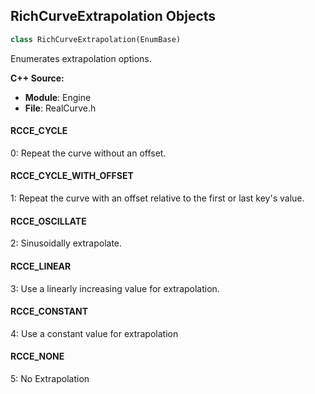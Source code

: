 ## RichCurveExtrapolation Objects

```python
class RichCurveExtrapolation(EnumBase)
```

Enumerates extrapolation options.

**C++ Source:**

- **Module**: Engine
- **File**: RealCurve.h

<a id="unreal.RichCurveExtrapolation.RCCE_CYCLE"></a>

#### RCCE_CYCLE

0: Repeat the curve without an offset.

<a id="unreal.RichCurveExtrapolation.RCCE_CYCLE_WITH_OFFSET"></a>

#### RCCE_CYCLE_WITH_OFFSET

1: Repeat the curve with an offset relative to the first or last key's value.

<a id="unreal.RichCurveExtrapolation.RCCE_OSCILLATE"></a>

#### RCCE_OSCILLATE

2: Sinusoidally extrapolate.

<a id="unreal.RichCurveExtrapolation.RCCE_LINEAR"></a>

#### RCCE_LINEAR

3: Use a linearly increasing value for extrapolation.

<a id="unreal.RichCurveExtrapolation.RCCE_CONSTANT"></a>

#### RCCE_CONSTANT

4: Use a constant value for extrapolation

<a id="unreal.RichCurveExtrapolation.RCCE_NONE"></a>

#### RCCE_NONE

5: No Extrapolation

<a id="unreal.RichCurveTangentMode"></a>